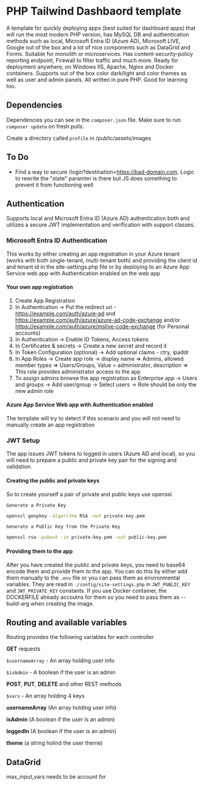 # PHP Tailwind Dashbaord template

A template for quickly deploying apps (best suited for dashboard apps) that will run the most modern PHP version, has MySQL DB and authentication methods such as local, Microsoft Entra ID (Azure AD), Microsoft LIVE, Google out of the box and a lot of nice components such as DataGrid and Forms. Suitable for monolith or microservices. Has content-security-policy reporting endpoint, Firewall to filter traffic and much more. Ready for deployment anywhere, on Windows IIS, Apache, Nginx and Docker containers. Supports out of the box color dark/light and color themes as well as user and admin panels. All written in pure PHP. Good for learning too.

## Dependencies

Dependencies you can see in the `composer.json` file. Make sure to run `composer update` on fresh pulls.

Create a directory called `profile` in /public/assets/images

## To Do

- Find a way to secure /login?destination=https://bad-domain.com. Logic to rewrite the "state" paramter is there but JS does something to prevent it from functioning well

## Authentication

Supports local and Microsoft Entra ID (Azure AD) authentication both and utilizes a secure JWT implementation and verification with support classes.

### Microsoft Entra ID Authentication

This works by either creating an app registration in your Azure tenant (works with both single-tenant, multi-tenant both) and providing the client id and tenant id in the site-settings.php file or by deploying to an Azure App Service web app with Authentication enabled on the web app

#### Your own app registration

1. Create App Registration
2. In Authentication -> Put the redirect uri - https://example.com/auth/azure-ad and https://example.com/auth/azure/azure-ad-code-exchange and/or https://example.com/auth/azure/mslive-code-exchange (for Personal accounts)
3. In Authentication -> Enable ID Tokens, Access tokens
4. In Certificates & secrets -> Create a new secret and record it
5. In Token Configuration (optional) -> Add optional claims - ctry, ipaddr
6. In App Roles -> Create app role -> display name => Admins, allowed member types => Users/Groups, Value = administrator, description => This role provides administrator access to the app
7. To assign admins browse the app registration as Enterprise app -> Users and groups -> Add user/group -> Select users -> Role should be only the new admin role

#### Azure App Service Web app with Authentication enabled

The template will try to detect if this scenario and you will not need to manually create an app registration

### JWT Setup

The app issues JWT tokens to logged in users (Azure AD and local), so you will need to prepare a public and private key pair for the signing and validation. 

#### Creating the public and private keys

So to create yourself a pair of private and public keys use openssl.

`Generate a Private Key`

``` bash
openssl genpkey -algorithm RSA -out private-key.pem
```

`Generate a Public Key from the Private Key`

``` bash
openssl rsa -pubout -in private-key.pem -out public-key.pem
```

#### Providing them to the app

After you have created the public and private keys, you need to base64 encode them and provide them to the app. You can do this by either add them manually to the `.env` file or you can pass them as environmental variables. They are read in `./config/site-settings.php` in `JWT_PUBLIC_KEY` and `JWT_PRIVATE_KEY` constants. If you use Docker container, the DOCKERFILE already accoutns for them so you need to pass them as --build-arg when creating the image.

## Routing and available variables

Routing provides the following variables for each controller

**GET** requests

``$usernameArray`` - An array holding user info

``$isAdmin`` - A boolean if the user is an admin

**POST**, **PUT**, **DELETE** and other REST methods

``$vars`` - An array holding 4 keys

**usernameArray** (An array holding user info)

**isAdmin** (A boolean if the user is an admin)

**loggedIn** (A boolean if the user is an admin)

**theme** (a string holind the user theme)

## DataGrid

max_input_vars needs to be account for

